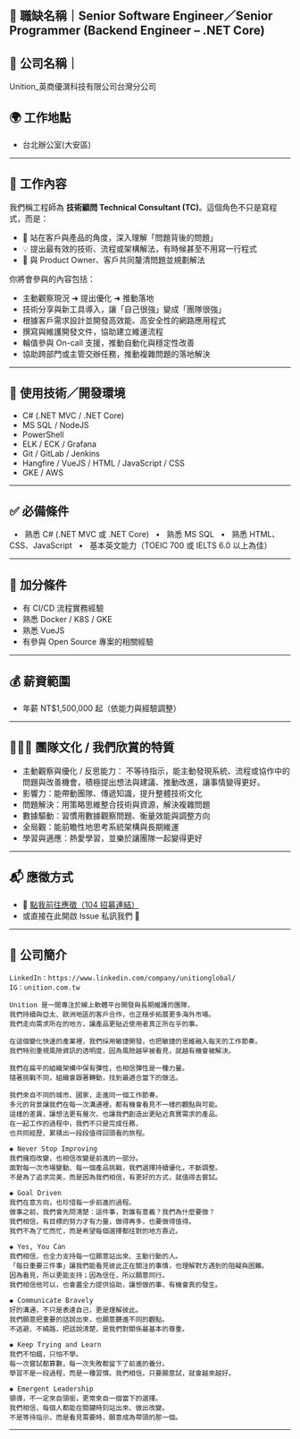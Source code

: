 ## 💼 職缺名稱｜Senior Software Engineer／Senior Programmer (Backend Engineer – .NET Core)

## 🏢 公司名稱｜


Unition\_英商優潠科技有限公司台灣分公司

## 🌍 工作地點

* 台北辦公室(大安區)

---

## 🧭 工作內容

我們稱工程師為 **技術顧問 Technical Consultant (TC)**。這個角色不只是寫程式，而是：

* 🧠 站在客戶與產品的角度，深入理解「問題背後的問題」
* 💡 提出最有效的技術、流程或架構解法，有時候甚至不用寫一行程式
* 🧩 與 Product Owner、客戶共同釐清問題並規劃解法

你將會參與的內容包括：

* 主動觀察現況 ➜ 提出優化 ➜ 推動落地
* 技術分享與新工具導入，讓「自己很強」變成「團隊很強」
* 根據客戶需求設計並開發高效能、高安全性的網路應用程式
* 撰寫與維護開發文件，協助建立維運流程
* 輪值參與 On-call 支援，推動自動化與穩定性改善
* 協助跨部門或主管交辦任務，推動複雜問題的落地解決

---

## 🔧 使用技術／開發環境

* C# (.NET MVC / .NET Core)
* MS SQL / NodeJS
* PowerShell
* ELK / ECK / Grafana
* Git / GitLab / Jenkins
* Hangfire / VueJS / HTML / JavaScript / CSS
* GKE / AWS

---

## ✅ 必備條件

  •   熟悉 C# (.NET MVC 或 .NET Core)
  •   熟悉 MS SQL
  •   熟悉 HTML、CSS、JavaScript
  •   基本英文能力（TOEIC 700 或 IELTS 6.0 以上為佳）

---

## 💎 加分條件

* 有 CI/CD 流程實務經驗
* 熟悉 Docker / K8S / GKE
* 熟悉 VueJS
* 有參與 Open Source 專案的相關經驗

---

## 💰 薪資範圍

* 年薪 NT\$1,500,000 起（依能力與經驗調整）

---

## 🧑‍🤝‍🧑 團隊文化 / 我們欣賞的特質

* 主動觀察與優化 / 反思能力：
  不等待指示，能主動發現系統、流程或協作中的問題與改善機會，積極提出想法與建議、推動改進，讓事情變得更好。
* 影響力：能帶動團隊、傳遞知識，提升整體技術文化
* 問題解決：用策略思維整合技術與資源，解決複雜問題
* 數據驅動：習慣用數據觀察問題、衡量效能與調整方向
* 全局觀：能前瞻性地思考系統架構與長期維運
* 學習與適應：熱愛學習，並樂於讓團隊一起變得更好

---

## 📬 應徵方式

* 🔗 [點我前往應徵（104 招募連結）](https://vip.104.com.tw/job/jobmaster?jobno=14574616)
* 或直接在此開啟 Issue 私訊我們 👋

---

## 🏢 公司簡介

```
LinkedIn：https://www.linkedin.com/company/unitionglobal/
IG：unition.com.tw

Unition 是一間專注於線上軟體平台開發與長期維護的團隊，
我們持續與亞太、歐洲地區的客戶合作，也正穩步拓展更多海外市場。
我們走向需求所在的地方，讓產品更貼近使用者真正所在乎的事。

在這個變化快速的產業裡，我們採用敏捷開發，也把敏捷的思維融入每天的工作節奏。
我們特別重視風險資訊的透明度，因為風險越早被看見，就越有機會被解決。

我們在扁平的組織架構中保有彈性，也相信彈性是一種力量。
隨著挑戰不同，組織會跟著轉動，找到最適合當下的做法。

我們來自不同的城市、國家，走進同一個工作節奏。
多元的背景讓我們在每一次溝通裡，都有機會看見不一樣的觀點與可能。
這樣的差異，讓想法更有層次，也讓我們創造出更貼近真實需求的產品。
在一起工作的過程中，我們不只是完成任務，
也共同經歷、累積出一段段值得回頭看的旅程。

◆ Never Stop Improving
我們擁抱改變，也相信改變是前進的一部分。
面對每一次市場變動、每一個產品挑戰，我們選擇持續優化，不斷調整。
不是為了追求完美，而是因為我們相信，有更好的方式，就值得去嘗試。

◆ Goal Driven
我們在意方向，也珍惜每一步前進的過程。
做事之前，我們會先問清楚：這件事，對誰有意義？我們為什麼要做？
我們相信，有目標的努力才有力量，做得再多，也要做得值得。
我們不為了忙而忙，而是希望每個選擇都往對的地方靠近。

◆ Yes, You Can
我們相信，也全力支持每一位願意站出來、主動行動的人。
「每日重要三件事」讓我們能看見彼此正在關注的事情，也理解對方遇到的阻礙與困難。
因為看見，所以更能支持；因為信任，所以願意同行。
我們相信他可以，也會盡全力提供協助，讓想做的事，有機會真的發生。

◆ Communicate Bravely
好的溝通，不只是表達自己，更是理解彼此。
我們願意把重要的話說出來，也願意聽進不同的觀點。
不逃避、不繞路，把話說清楚，是我們對關係最基本的尊重。

◆ Keep Trying and Learn
我們不怕錯，只怕不學。
每一次嘗試都算數，每一次失敗都留下了前進的養分。
學習不是一段過程，而是一種習慣。我們相信，只要願意試，就會越來越好。

◆ Emergent Leadership
領導，不一定來自頭銜，更常來自一個當下的選擇。
我們相信，每個人都能在關鍵時刻站出來、做出改變。
不是等待指示，而是看見需要時，願意成為帶頭的那一個。
```

---
